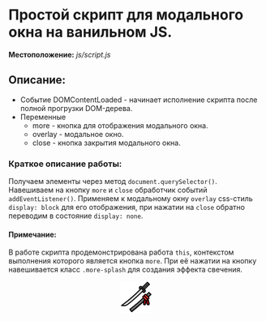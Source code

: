 # Простой скрипт для модального окна на ванильном JS.

**Местоположение:** *js/script.js*

## Описание:
* Событие DOMContentLoaded - начинает исполнение скрипта после полной прогрузки DOM-дерева.
* Переменные
    * more - кнопка для отображения модального окна.
    * overlay - модальное окно.
    * close - кнопка закрытия модального окна.
### Краткое описание работы:
Получаем элементы через метод `document.querySelector()`. Навешиваем на кнопку `more` и `close` обработчик событий `addEventListener()`.
Применяем к модальному окну `overlay` css-стиль `display: block` для его отображения, при нажатии на `close` обратно переводим в состояние `display: none`.

#### Примечание:
В работе скрипта продемонстрирована работа `this`, контекстом выполнения которого является кнопка `more`. При её нажатии на кнопку навешивается класс `.more-splash` для создания эффекта свечения.

<p align="center">
  <img src="./img/katana.png" />
</p>
